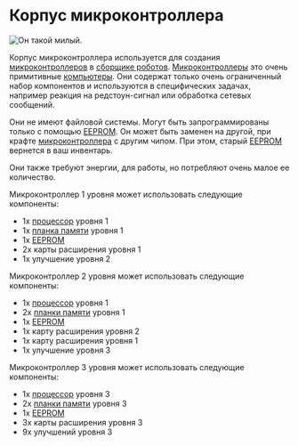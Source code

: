 # Корпус микроконтроллера

![Он такой милый.](oredict:oc:microcontrollerCase1)

Корпус микроконтроллера используется для создания [микроконтроллеров](../block/microcontroller.md) в [сборщике роботов](../block/assembler.md). [Микроконтроллеры](../block/microcontroller.md) это очень примитивные [компьютеры](../general/computer.md). Они содержат только очень ограниченный набор компонентов и используются в специфических задачах, например реакция на редстоун-сигнал или обработка сетевых сообщений.

Они не имеют файловой системы. Могут быть запрограммированы только с помощью [EEPROM](eeprom.md). Он может быть заменен на другой, при крафте [микроконтроллера](../block/microcontroller.md) с другим чипом. При этом, старый [EEPROM](eeprom.md) вернется в ваш инвентарь.

Они также требуют энергии, для работы, но потребляют очень малое ее количество.

Микроконтроллер 1 уровня может использовать следующие компоненты:
- 1x [процессор](cpu1.md) уровня 1
- 1x [планка памяти](ram1.md) уровня 1
- 1x [EEPROM](eeprom.md)
- 2x карты расширения уровня 1
- 1x улучшение уровня 2

Микроконтроллер 2 уровня может использовать следующие компоненты:
- 1x [процессор](cpu1.md) уровня 1
- 2x [планки памяти](ram1.md) уровня 1
- 1x [EEPROM](eeprom.md)
- 1x карту расширения уровня 2
- 1x карту расширения уровня 1
- 1x улучшение уровня 3

Микроконтроллер 3 уровня может использовать следующие компоненты:
- 1x [процессор](cpu3.md) уровня 3
- 2x [планки памяти](ram5.md) уровня 3
- 1x [EEPROM](eeprom.md)
- 3x карты расширения уровня 3
- 9x улучшений уровня 3